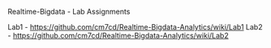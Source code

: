 Realtime-Bigdata - Lab Assignments

Lab1 - https://github.com/cm7cd/Realtime-Bigdata-Analytics/wiki/Lab1 
Lab2 - https://github.com/cm7cd/Realtime-Bigdata-Analytics/wiki/Lab2
